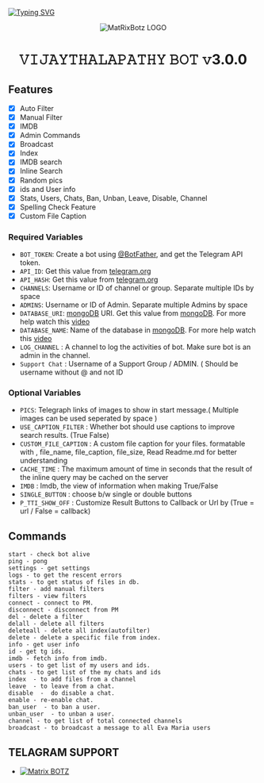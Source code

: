 [![Typing SVG](https://readme-typing-svg.herokuapp.com?font=Fira+Code&weight=500&size=40&pause=1000&color=9401D8&width=380&lines=WELCOME+TO+%F0%9D%99%91%F0%9D%99%84%F0%9D%99%85%F0%9D%98%BC%F0%9D%99%94%F0%9D%99%8F%F0%9D%99%83%F0%9D%98%BC%F0%9D%99%87%F0%9D%98%BC%F0%9D%99%8B%F0%9D%98%BC%F0%9D%99%8F%F0%9D%99%83%F0%9D%99%94-%F0%9D%98%BD%F0%9D%99%8A%F0%9D%99%8F;A+SIMPLE+BOT+MAKER;CREATED+BY+TEAM+%F0%9D%97%94%F0%9D%97%A0%F0%9D%97%9F)](https://git.io/typing-svg)
<p align="center">
  <img src="https://graph.org/file/c548df4d4a42a8646aa04.jpg" alt="MatRixBotz LOGO">
</p>
<h1 align="center">
  <b> 𝚅𝙸𝙹𝙰𝚈𝚃𝙷𝙰𝙻𝙰𝙿𝙰𝚃𝙷𝚈 𝙱𝙾𝚃 𝚟3.0.0</b>
</h1>




## Features

- [x] Auto Filter
- [x] Manual Filter
- [x] IMDB
- [x] Admin Commands
- [x] Broadcast
- [x] Index
- [x] IMDB search
- [x] Inline Search
- [x] Random pics
- [x] ids and User info 
- [x] Stats, Users, Chats, Ban, Unban, Leave, Disable, Channel
- [x] Spelling Check Feature
- [x] Custom File Caption

### Required Variables
* `BOT_TOKEN`: Create a bot using [@BotFather](https://telegram.dog/BotFather), and get the Telegram API token.
* `API_ID`: Get this value from [telegram.org](https://my.telegram.org/apps)
* `API_HASH`: Get this value from [telegram.org](https://my.telegram.org/apps)
* `CHANNELS`: Username or ID of channel or group. Separate multiple IDs by space
* `ADMINS`: Username or ID of Admin. Separate multiple Admins by space
* `DATABASE_URI`: [mongoDB](https://www.mongodb.com) URI. Get this value from [mongoDB](https://www.mongodb.com). For more help watch this [video](https://youtu.be/1G1XwEOnxxo)
* `DATABASE_NAME`: Name of the database in [mongoDB](https://www.mongodb.com). For more help watch this [video](https://youtu.be/1G1XwEOnxxo)
* `LOG_CHANNEL` : A channel to log the activities of bot. Make sure bot is an admin in the channel.
* `Support Chat` : Username of a Support Group / ADMIN. ( Should be username without @ and not ID
### Optional Variables
* `PICS`: Telegraph links of images to show in start message.( Multiple images can be used seperated by space )
* `USE_CAPTION_FILTER` : Whether bot should use captions to improve search results. (True False)
* `CUSTOM_FILE_CAPTION` : A custom file caption for your files. formatable with , file_name, file_caption, file_size, Read Readme.md for better understanding
* `CACHE_TIME` : The maximum amount of time in seconds that the result of the inline query may be cached on the server
* `IMDB` : Imdb, the view of information when making True/False
* `SINGLE_BUTTON` : choose b/w single or double buttons 
* `P_TTI_SHOW_OFF` : Customize Result Buttons to Callback or Url by (True = url / False = callback)


## Commands
```
start - check bot alive
ping - pong
settings - get settings 
logs - to get the rescent errors
stats - to get status of files in db.
filter - add manual filters
filters - view filters
connect - connect to PM.
disconnect - disconnect from PM
del - delete a filter
delall - delete all filters
deleteall - delete all index(autofilter)
delete - delete a specific file from index.
info - get user info
id - get tg ids.
imdb - fetch info from imdb.
users - to get list of my users and ids.
chats - to get list of the my chats and ids 
index  - to add files from a channel
leave  - to leave from a chat.
disable  -  do disable a chat.
enable - re-enable chat.
ban_user  - to ban a user.
unban_user  - to unban a user.
channel - to get list of total connected channels
broadcast - to broadcast a message to all Eva Maria users
```

## TELAGRAM SUPPORT 

* [![Matrix BOTZ](https://img.shields.io/static/v1?label=MATRIX&message=BOTZ&color=critical)](https://t.me/MatRixBotzTGsupport)

